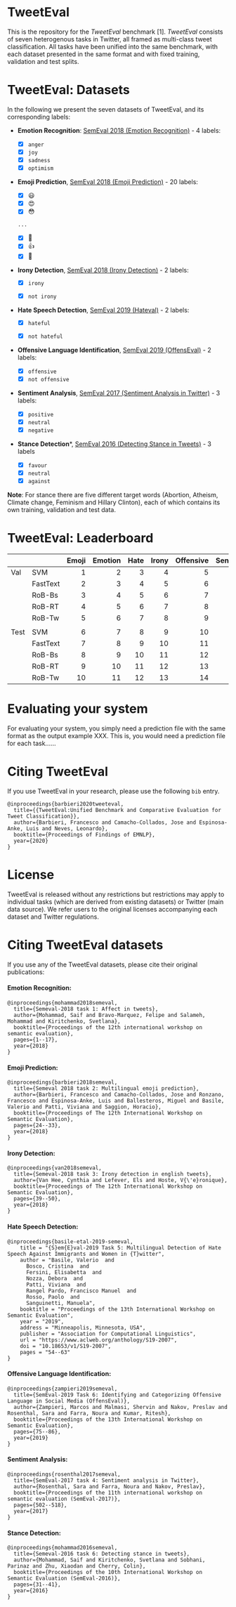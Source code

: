 # TweetEval
This is the repository for the _TweetEval_ benchmark [1]. _TweetEval_ consists of seven heterogenous tasks in Twitter, all framed as multi-class tweet classification. All tasks have been unified into the same benchmark, with each dataset presented in the same format and with fixed training, validation and test splits.

# TweetEval: Datasets

In the following we present the seven datasets of TweetEval, and its corresponding labels:

- **Emotion Recognition**: [SemEval 2018 (Emotion Recognition)](https://www.aclweb.org/anthology/S18-1001/) - 4 labels:
  - [x] `anger`
  - [x] `joy`
  - [x] `sadness`
  - [x] `optimism`

- **Emoji Prediction**, [SemEval 2018 (Emoji Prediction)](https://www.aclweb.org/anthology/S18-1003.pdf) - 20 labels:

  - [x] :smiley:
  - [x] :heart_eyes:
  - [x] :flushed:
  
  `...`
  
  - [x] :pray:
  - [x] :+1:
  - [x] :evergreen_tree:

- **Irony Detection**, [SemEval 2018 (Irony Detection)](https://www.aclweb.org/anthology/S18-1005.pdf) - 2 labels:
  - [x] `irony`
  - [x] `not irony`
  

- **Hate Speech Detection**, [SemEval 2019 (Hateval)](https://www.aclweb.org/anthology/S19-2007.pdf) - 2 labels:
  - [x] `hateful`
  - [x] `not hateful`
  

- **Offensive Language Identification**, [SemEval 2019 (OffensEval)](https://www.aclweb.org/anthology/S19-2010/) - 2 labels:
  - [x] `offensive`
  - [x] `not offensive`

- **Sentiment Analysis**, [SemEval 2017 (Sentiment Analysis in Twitter)](https://www.aclweb.org/anthology/S17-2088/) - 3 labels:
  - [x] `positive`
  - [x] `neutral`
  - [x] `negative`

- **Stance Detection***, [SemEval 2016 (Detecting Stance in Tweets)](https://www.aclweb.org/anthology/S16-1003/) - 3 labels
  - [x] `favour`
  - [x] `neutral`
  - [x] `against`

**Note**: For stance there are five different target words (Abortion, Atheism, Climate change, Feminism and Hillary Clinton), each of which contains its own training, validation and test data.

# TweetEval: Leaderboard

|      |          | Emoji | Emotion | Hate | Irony | Offensive | Sentiment | Stance | ALL |
|------|----------|------:|--------:|-----:|------:|----------:|----------:|-------:|----:|
| Val  | SVM      | 1     | 2       | 3    | 4     | 5         | 6         | 7      | 8   |
|      | FastText | 2     | 3       | 4    | 5     | 6         | 7         | 8      | 9   |
|      | RoB-Bs   | 3     | 4       | 5    | 6     | 7         | 8         | 9      | 10  |
|      | RoB-RT   | 4     | 5       | 6    | 7     | 8         | 9         | 10     | 11  |
|      | RoB-Tw   | 5     | 6       | 7    | 8     | 9         | 10        | 11     | 12  |
|||||||||||
| Test | SVM      | 6     | 7       | 8    | 9     | 10        | 11        | 12     | 13  |
|      | FastText | 7     | 8       | 9    | 10    | 11        | 12        | 13     | 14  |
|      | RoB-Bs   | 8     | 9       | 10   | 11    | 12        | 13        | 14     | 15  |
|      | RoB-RT   | 9     | 10      | 11   | 12    | 13        | 14        | 15     | 16  |
|      | RoB-Tw   | 10    | 11      | 12   | 13    | 14        | 15        | 16     | 17  |


# Evaluating your system

For evaluating your system, you simply need a prediction file with the same format as the output example XXX. This is, you would need a prediction file for each task......

# Citing TweetEval

If you use TweetEval in your research, please use the following `bib` entry.

```
@inproceedings{barbieri2020tweeteval,
  title={{TweetEval:Unified Benchmark and Comparative Evaluation for Tweet Classification}},
  author={Barbieri, Francesco and Camacho-Collados, Jose and Espinosa-Anke, Luis and Neves, Leonardo},
  booktitle={Proceedings of Findings of EMNLP},
  year={2020}
}
```
# License

TweetEval is released without any restrictions but restrictions may apply to individual tasks (which are derived from existing datasets) or Twitter (main data source). We refer users to the original licenses accompanying each dataset and Twitter regulations.


# Citing TweetEval datasets

If you use any of the TweetEval datasets, please cite their original publications:

#### Emotion Recognition:
```
@inproceedings{mohammad2018semeval,
  title={Semeval-2018 task 1: Affect in tweets},
  author={Mohammad, Saif and Bravo-Marquez, Felipe and Salameh, Mohammad and Kiritchenko, Svetlana},
  booktitle={Proceedings of the 12th international workshop on semantic evaluation},
  pages={1--17},
  year={2018}
}

```
#### Emoji Prediction:
```
@inproceedings{barbieri2018semeval,
  title={Semeval 2018 task 2: Multilingual emoji prediction},
  author={Barbieri, Francesco and Camacho-Collados, Jose and Ronzano, Francesco and Espinosa-Anke, Luis and Ballesteros, Miguel and Basile, Valerio and Patti, Viviana and Saggion, Horacio},
  booktitle={Proceedings of The 12th International Workshop on Semantic Evaluation},
  pages={24--33},
  year={2018}
}
```

#### Irony Detection:
```
@inproceedings{van2018semeval,
  title={Semeval-2018 task 3: Irony detection in english tweets},
  author={Van Hee, Cynthia and Lefever, Els and Hoste, V{\'e}ronique},
  booktitle={Proceedings of The 12th International Workshop on Semantic Evaluation},
  pages={39--50},
  year={2018}
}
```

#### Hate Speech Detection:
```
@inproceedings{basile-etal-2019-semeval,
    title = "{S}em{E}val-2019 Task 5: Multilingual Detection of Hate Speech Against Immigrants and Women in {T}witter",
    author = "Basile, Valerio  and
      Bosco, Cristina  and
      Fersini, Elisabetta  and
      Nozza, Debora  and
      Patti, Viviana  and
      Rangel Pardo, Francisco Manuel  and
      Rosso, Paolo  and
      Sanguinetti, Manuela",
    booktitle = "Proceedings of the 13th International Workshop on Semantic Evaluation",
    year = "2019",
    address = "Minneapolis, Minnesota, USA",
    publisher = "Association for Computational Linguistics",
    url = "https://www.aclweb.org/anthology/S19-2007",
    doi = "10.18653/v1/S19-2007",
    pages = "54--63"
}
```
#### Offensive Language Identification:
```
@inproceedings{zampieri2019semeval,
  title={SemEval-2019 Task 6: Identifying and Categorizing Offensive Language in Social Media (OffensEval)},
  author={Zampieri, Marcos and Malmasi, Shervin and Nakov, Preslav and Rosenthal, Sara and Farra, Noura and Kumar, Ritesh},
  booktitle={Proceedings of the 13th International Workshop on Semantic Evaluation},
  pages={75--86},
  year={2019}
}
```

#### Sentiment Analysis:
```
@inproceedings{rosenthal2017semeval,
  title={SemEval-2017 task 4: Sentiment analysis in Twitter},
  author={Rosenthal, Sara and Farra, Noura and Nakov, Preslav},
  booktitle={Proceedings of the 11th international workshop on semantic evaluation (SemEval-2017)},
  pages={502--518},
  year={2017}
}
```

#### Stance Detection:
```
@inproceedings{mohammad2016semeval,
  title={Semeval-2016 task 6: Detecting stance in tweets},
  author={Mohammad, Saif and Kiritchenko, Svetlana and Sobhani, Parinaz and Zhu, Xiaodan and Cherry, Colin},
  booktitle={Proceedings of the 10th International Workshop on Semantic Evaluation (SemEval-2016)},
  pages={31--41},
  year={2016}
}
```
